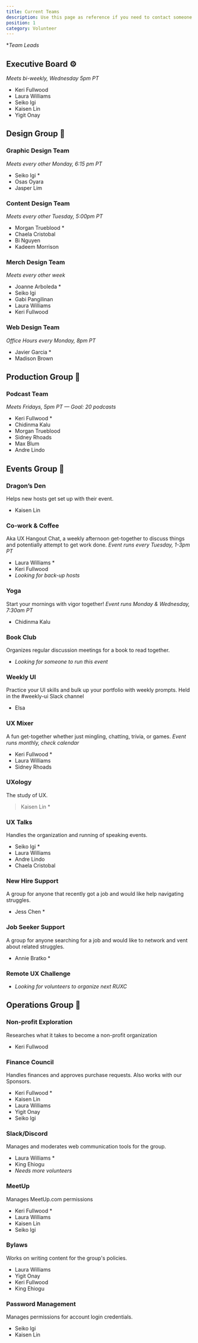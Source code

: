 ```yaml
---
title: Current Teams
description: Use this page as reference if you need to contact someone on a team.
position: 1
category: Volunteer
---
```

**Team Leads*

## Executive Board ⚙️
*Meets bi-weekly, Wednesday 5pm PT*

* Keri Fullwood
* Laura Williams
* Seiko Igi
* Kaisen Lin
* Yigit Onay

## Design Group 🎨

### Graphic Design Team

*Meets every other Monday, 6:15 pm PT*

* Seiko Igi * 
* Osas Oyara 
* Jasper Lim

### Content Design Team

*Meets every other Tuesday, 5:00pm PT*

* Morgan Trueblood * 
* Chaela Cristobal 
* Bi Nguyen 
* Kadeem Morrison

### Merch Design Team

*Meets every other week*

* Joanne Arboleda * 
* Seiko Igi 
* Gabi Pangilinan 
* Laura Williams 
* Keri Fullwood

### Web Design Team

*Office Hours every Monday, 8pm PT*

* Javier Garcia * 
* Madison Brown

## Production Group 🎥

### Podcast Team

*Meets Fridays, 5pm PT — Goal: 20 podcasts*

* Keri Fullwood * 
* Chidinma Kalu 
* Morgan Trueblood 
* Sidney Rhoads 
* Max Blum
* Andre Lindo

## Events Group 🎉

### Dragon’s Den

Helps new hosts get set up with their event.

* Kaisen Lin

### Co-work & Coffee

Aka UX Hangout Chat, a weekly afternoon get-together to discuss things and potentially attempt to get work done.
*Event runs every Tuesday, 1-3pm PT*

* Laura Williams *
* Keri Fullwood
* *Looking for back-up hosts*

### Yoga
Start your mornings with vigor together!
*Event runs Monday & Wednesday, 7:30am PT*

* Chidinma Kalu 

### Book Club

Organizes regular discussion meetings for a book to read together.

* *Looking for someone to run this event*

### Weekly UI
Practice your UI skills and bulk up your portfolio with weekly prompts.
Held in the #weekly-ui Slack channel

* Elsa

### UX Mixer
A fun get-together whether just mingling, chatting, trivia, or games.
*Event runs monthly, check calendar*

* Keri Fullwood *
* Laura Williams
* Sidney Rhoads

### UXology
The study of UX.
> Kaisen Lin *

### UX Talks
Handles the organization and running of speaking events.
* Seiko Igi * 
* Laura Williams 
* Andre Lindo 
* Chaela Cristobal

### New Hire Support
A group for anyone that recently got a job and would like help navigating struggles.
* Jess Chen *

### Job Seeker Support
A group for anyone searching for a job and would like to network and vent about related struggles.
* Annie Bratko *

### Remote UX Challenge

* *Looking for volunteers to organize next RUXC*

## Operations Group 🔧

### Non-profit Exploration

Researches what it takes to become a non-profit organization

* Keri Fullwood

### Finance Council

Handles finances and approves purchase requests. Also works with our Sponsors.

* Keri Fullwood * 
* Kaisen Lin 
* Laura Williams 
* Yigit Onay 
* Seiko Igi

### Slack/Discord

Manages and moderates web communication tools for the group.

* Laura Williams *
* King Ehiogu
* *Needs more volunteers*

### MeetUp

Manages MeetUp.com permissions

* Keri Fullwood *
* Laura Williams
* Kaisen Lin
* Seiko Igi

### Bylaws

Works on writing content for the group's policies.

* Laura Williams 
* Yigit Onay 
* Keri Fullwood 
* King Ehiogu

### Password Management

Manages permissions for account login credentials.

* Seiko Igi 
* Kaisen Lin